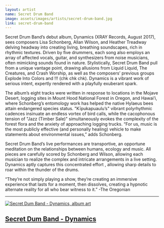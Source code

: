 ```yaml
---
layout: artist
name: Secret Drum Band
image: assets/images/artists/secret-drum-band.jpg
link: secret-drum-band
---
```


Secret Drum Band’s debut album, Dynamics (XRAY Records, August 2017), sees composers Lisa Schonberg, Allan Wilson, and Heather Treadway delving headway into creating living, breathing soundscapes, rich in rhythmic textures. Driven by five drummers, each song also employs an array of affected vocals, guitar, and synthesizers from noise musicians, often mimicking sounds found in nature.
Stylistically, Secret Drum Band pull from a unique vantage point, drawing allusions from Liquid Liquid, The Creatures, and Crash Worship, as well as the composers’ previous groups Explode Into Colors and !!! (chk chk chk). Dynamics is a vibrant work of serious intent, expertly rendered with a playfully exuberant spark.

The album’s eight tracks were written in response to locations in the Mojave Desert, logging sites in Mount Hood National Forest in Oregon, and Hawai’i, where Schonberg’s entomology work has helped the native Hylaeus bees attain endangered species status. "Kīpukapuaulu’s" vibrant polyrhythmic cadences insinuate an endless vortex of bird calls, while the cacophonous tension of "Jazz (Timber Sale)" simultaneously evokes the complexity of the forest flora and the anxiety of approaching logging trucks. “For us, music is the most publicly effective (and personally healing) vehicle to make statements about environmental issues,” adds Schonberg.

Secret Drum Band’s live performances are transportive, an opportune meditation on the relationships between humans, ecology and music. All pieces are carefully scored by Schonberg and Wilson, allowing each musician to realize the complex and intricate arrangements in a live setting. Dynamics aptly captures this concentrated effort , allowing sharp details to roar within the thunder of the drums.

“They’re not simply playing a show, they’re creating an immersive experience that lasts for a moment, then dissolves, creating a hypnotic alternate reality for all who bear witness to it.”
-The Oregonian

---

<div class="artist-item">
	<a href="https://www.lisaschonberg.com/store/dynamics" class="item">
        <img src="{{ site.baseurl }}/assets/images/items/secret-drum-band-dynamics.jpg" alt="Secret Dum Band - Dynamics, album art">
        <h2>Secret Dum Band - Dynamics</h2>
    </a>
</div>
